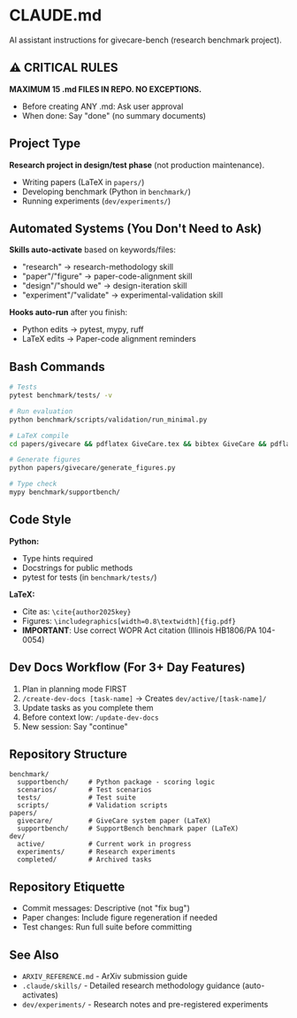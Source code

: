 # CLAUDE.md

AI assistant instructions for givecare-bench (research benchmark project).

## ⚠️ CRITICAL RULES

**MAXIMUM 15 .md FILES IN REPO. NO EXCEPTIONS.**
- Before creating ANY .md: Ask user approval
- When done: Say "done" (no summary documents)

## Project Type

**Research project in design/test phase** (not production maintenance).
- Writing papers (LaTeX in `papers/`)
- Developing benchmark (Python in `benchmark/`)
- Running experiments (`dev/experiments/`)

## Automated Systems (You Don't Need to Ask)

**Skills auto-activate** based on keywords/files:
- "research" → research-methodology skill
- "paper"/"figure" → paper-code-alignment skill
- "design"/"should we" → design-iteration skill
- "experiment"/"validate" → experimental-validation skill

**Hooks auto-run** after you finish:
- Python edits → pytest, mypy, ruff
- LaTeX edits → Paper-code alignment reminders

## Bash Commands

```bash
# Tests
pytest benchmark/tests/ -v

# Run evaluation
python benchmark/scripts/validation/run_minimal.py

# LaTeX compile
cd papers/givecare && pdflatex GiveCare.tex && bibtex GiveCare && pdflatex GiveCare.tex

# Generate figures
python papers/givecare/generate_figures.py

# Type check
mypy benchmark/supportbench/
```

## Code Style

**Python:**
- Type hints required
- Docstrings for public methods
- pytest for tests (in `benchmark/tests/`)

**LaTeX:**
- Cite as: `\cite{author2025key}`
- Figures: `\includegraphics[width=0.8\textwidth]{fig.pdf}`
- **IMPORTANT**: Use correct WOPR Act citation (Illinois HB1806/PA 104-0054)

## Dev Docs Workflow (For 3+ Day Features)

1. Plan in planning mode FIRST
2. `/create-dev-docs [task-name]` → Creates `dev/active/[task-name]/`
3. Update tasks as you complete them
4. Before context low: `/update-dev-docs`
5. New session: Say "continue"

## Repository Structure

```
benchmark/
  supportbench/     # Python package - scoring logic
  scenarios/        # Test scenarios
  tests/            # Test suite
  scripts/          # Validation scripts
papers/
  givecare/         # GiveCare system paper (LaTeX)
  supportbench/     # SupportBench benchmark paper (LaTeX)
dev/
  active/           # Current work in progress
  experiments/      # Research experiments
  completed/        # Archived tasks
```

## Repository Etiquette

- Commit messages: Descriptive (not "fix bug")
- Paper changes: Include figure regeneration if needed
- Test changes: Run full suite before committing

## See Also

- `ARXIV_REFERENCE.md` - ArXiv submission guide
- `.claude/skills/` - Detailed research methodology guidance (auto-activates)
- `dev/experiments/` - Research notes and pre-registered experiments
